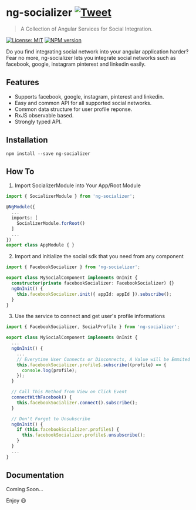 # ng-socializer [![Tweet](https://img.shields.io/twitter/url/http/shields.io.svg?style=social)](https://twitter.com/intent/tweet?text=A%20Collection%20of%20Angular%20Services%20for%20Social%20Integration&url=https://github.com/sabbirrahman/ng-socializer&via=sabbirrahmanme&hashtags=angular,ng,socializer)
>A Collection of Angular Services for Social Integration.

[![License: MIT](https://img.shields.io/badge/License-MIT-brightgreen.svg)](https://github.com/sabbirrahman/ng-socializer/blob/master/LICENSE)
[![NPM version](https://badge.fury.io/js/ng-socializer.svg)](https://www.npmjs.com/package/ng-socializer)
<!-- [![Build Status](https://travis-ci.org/sabbirrahman/ng-socializer.svg?branch=master)](https://travis-ci.org/sabbirrahman/ng-socializer) -->

Do you find integrating social network into your angular application harder? Fear no more, ng-socializer lets you integrate social networks such as facebook, google, instagram pinterest and linkedin easily.

## Features
* Supports facebook, google, instagram, pinterest and linkedin.
* Easy and common API for all supported social networks.
* Common data structure for user profile reponse.
* RxJS observable based.
* Strongly typed API.

## Installation
`npm install --save ng-socializer`

## How To

1. Import SocializerModule into Your App/Root Module
```typescript
import { SocializerModule } from 'ng-socializer';

@NgModule({
  ...
  imports: [
    SocializerModule.forRoot()
  ]
  ...
})
export class AppModule { }
```

2. Import and initialize the social sdk that you need from any component
```typescript
import { FacebookSocializer } from 'ng-socializer';

export class MySocialComponent implements OnInit {
  constructor(private facebookSocializer: FacebookSocializer) {}
  ngOnInit() {
    this.facebookSocializer.init({ appId: appId }).subscribe();
  }
}
```

3. Use the service to connect and get user's profile informations
```typescript
import { FacebookSocializer, SocialProfile } from 'ng-socializer';

export class MySocialComponent implements OnInit {
  ...
  ngOnInit() {
    ...
    // Everytime User Connects or Disconnects, A Value will be Emmited from profile$ Observable
    this.facebookSocializer.profile$.subscribe((profile) => {
      console.log(profile);
    });
  }

  // Call This Method from View on Click Event
  connectWithFacebook() {
    this.facebookSocializer.connect().subscribe();
  }

  // Don't Forget to Unsubscribe
  ngOnInit() {
    if (this.facebookSocializer.profile$) {
      this.facebookSocializer.profile$.unsubscribe();
    }
  }
  ...
}
```

## Documentation

Coming Soon...
<!-- See full documentation [here](https://github.com/sabbirrahman/ng-socializer/blob/master/DOCUMENTATION.md). -->

<!-- ## Development & Contribution

Run `npm run test` to execute the unit tests via [Karma](https://karma-runner.github.io). This will help you to run and debug your code if you wish to contribute to the development of this library.-->

Enjoy 😃 
